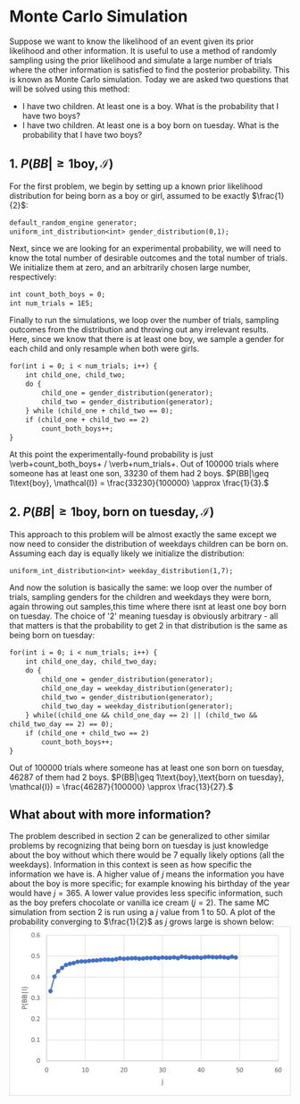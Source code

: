 # Monte Carlo Simulation
Suppose we want to know the likelihood of an event given its prior likelihood and other information. It is useful to use a method of randomly sampling using the prior likelihood and simulate a large number of trials where the other information is satisfied to find the posterior probability. This is known as Monte Carlo simulation. Today we are asked two questions that will be solved using this method:
- I have two children. At least one is a boy. What is the probability that I have two boys?
- I have two children. At least one is a boy born on tuesday. What is the probability that I have two boys?
## 1. $P(BB|\geq 1\text{boy}, \mathcal{I})$
For the first problem, we begin by setting up a known prior likelihood distribution for being born as a boy or girl, assumed to be exactly $\frac{1}{2}$:
```
default_random_engine generator;
uniform_int_distribution<int> gender_distribution(0,1);
```
Next, since we are looking for an experimental probability, we will need to know the total number of desirable outcomes and the total number of trials. We initialize them at zero, and an arbitrarily chosen large number, respectively:
```
int count_both_boys = 0;
int num_trials = 1E5;  
```
Finally to run the simulations, we loop over the number of trials, sampling outcomes from the distribution and throwing out any irrelevant results. Here, since we know that there is at least one boy, we sample a gender for each child and only resample when both were girls.
```
for(int i = 0; i < num_trials; i++) {
    int child_one, child_two; 
    do {
        child_one = gender_distribution(generator);
        child_two = gender_distribution(generator);
    } while (child_one + child_two == 0);
    if (child_one + child_two == 2) 
        count_both_boys++;
}
```
At this point the experimentally-found probability is just \verb+count_both_boys+ / \verb+num_trials+. Out of $100000$ trials where someone has at least one son, $33230$ of them had $2$ boys. $P(BB|\geq 1\text{boy}, \mathcal{I}) = \frac{33230}{100000} \approx \frac{1}{3}.$

## 2. $P(BB|\geq 1\text{boy},\text{born on tuesday}, \mathcal{I})$
This approach to this problem will be almost exactly the same except we now need to consider the distribution of weekdays children can be born on. Assuming each day is equally likely we initialize the distribution:
```
uniform_int_distribution<int> weekday_distribution(1,7);
```
And now the solution is basically the same: we loop over the number of trials, sampling genders for the children and weekdays they were born, again throwing out samples,this time where there isnt at least one boy born on tuesday. The choice of '2' meaning tuesday is obviously arbitrary - all that matters is that the probability to get 2 in that distribution is the same as being born on tuesday:
```
for(int i = 0; i < num_trials; i++) {
    int child_one_day, child_two_day;
    do {
        child_one = gender_distribution(generator);
        child_one_day = weekday_distribution(generator);
        child_two = gender_distribution(generator);
        child_two_day = weekday_distribution(generator);
    } while((child_one && child_one_day == 2) || (child_two && child_two_day == 2) == 0);
    if (child_one + child_two == 2) 
        count_both_boys++;
}
```
Out of $100000$ trials where someone has at least one son born on tuesday, $46287$ of them had $2$ boys. $P(BB|\geq 1\text{boy},\text{born on tuesday}, \mathcal{I}) = \frac{46287}{100000} \approx \frac{13}{27}.$

## What about with more information?
The problem described in section 2 can be generalized to other similar problems by recognizing that being born on tuesday is just knowledge about the boy without which there would be 7 equally likely options (all the weekdays). Information in this context is seen as how specific the information we have is. A higher value of $j$ means the information you have about the boy is more specific; for example knowing his birthday of the year would have $j=365$. A lower value provides less specific information, such as the boy prefers chocolate or vanilla ice cream ($j=2$). The same MC simulation from section 2 is run using a $j$ value from $1$ to $50$. A plot of the probability converging to $\frac{1}{2}$ as $j$ grows large is shown below:
![More Information](probvj.jpg)

